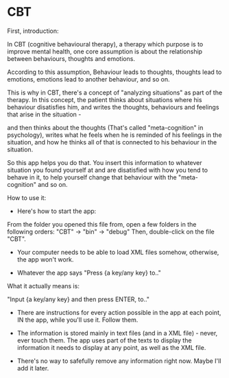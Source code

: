 # CBT

First, introduction:

In CBT (cognitive behavioural therapy),
a therapy which purpose is to improve mental health,
one core assumption is about the relationship between behaviours, thoughts and emotions.

According to this assumption,
Behaviour leads to thoughts, thoughts lead to emotions, emotions lead to another behaviour, and so on.

This is why in CBT, there's a concept of "analyzing situations" as part of the therapy.
In this concept, the patient thinks about situations where his behaviour disatisfies him,
and writes the thoughts, behaviours and feelings that arise in the situation - 

and then thinks about the thoughts (That's called "meta-cognition" in psychology), writes what he feels when he is reminded of his feelings in the situation,
and how he thinks all of that is connected to his behaviour in the situation.

So this app helps you do that. You insert this information to whatever situation
you found yourself at and are disatisfied with how you tend to behave in it,
to help yourself change that behaviour with the "meta-cognition" and so on.

How to use it:

- Here's how to start the app:

From the folder you opened this file from,
open a few folders in the following orders:
"CBT" -> "bin" -> "debug"
Then, double-click on the file "CBT".

- Your computer needs to be able to load XML files somehow,
otherwise, the app won't work.

- Whatever the app says "Press {a key/any key} to.."

What it actually means is:

"Input {a key/any key} and then press ENTER, to.."

- There are instructions for every action possible in the app
at each point, IN the app, while you'll use it. Follow them.

- The information is stored mainly in text files (and in a XML file) - 
never, ever touch them. The app uses part of the texts to display the information
it needs to display at any point, as well as the XML file.

- There's no way to safefully remove any information right now.
Maybe I'll add it later.
